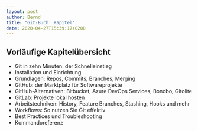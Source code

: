 ```yaml
---
layout: post
author: Bernd
title: "Git-Buch: Kapitel"
date: 2020-04-27T15:39:17+0200
---
```


## Vorläufige Kapitelübersicht

* Git in zehn Minuten: der Schnelleinstieg
* Installation und Einrichtung
* Grundlagen: Repos, Commits, Branches, Merging
* GitHub: der Marktplatz für Softwareprojekte
* GitHub-Alternativen: Bitbucket, Azure DevOps Services, Bonobo, Gitolite
* GitLab: Projekte lokal hosten
* Arbeitstechniken: History, Feature Branches, Stashing, Hooks und mehr
* Workflows: So nutzen Sie Git effektiv
* Best Practices und Troubleshooting
* Kommandoreferenz

